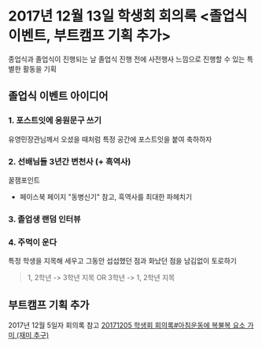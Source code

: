 # 2017년 12월 13일 학생회 회의록 <졸업식 이벤트, 부트캠프 기획 추가>

종업식과 졸업식이 진행되는 날 졸업식 진행 전에 사전행사 느낌으로 진행할 수 있는 특별한 활동을 기획


## 졸업식 이벤트 아이디어

### 1. 포스트잇에 응원문구 쓰기
유영민장관님께서 오셨을 때처럼 특정 공간에 포스트잇을 붙여 축하하자

### 2. 선배님들 3년간 변천사 (+ 흑역사)
꿀잼포인트

- 페이스북 페이지 "동병신기" 참고, 흑역사를 최대한 파헤치기

### 3. 졸업생 랜덤 인터뷰

### 4. 주먹이 운다
특정 학생을 지목해 세우고 그동안 섭섭했던 점과 화났던 점을 남김없이 토로하기

> 1, 2학년 -> 3학년 지목 OR 3학년 -> 1, 2학년 지목

## 부트캠프 기획 추가
2017년 12월 5일자 회의록 참고
[20171205 학생회 회의록#아침운동에 복불복 요소 가미 (재미 추구)](https://github.com/DSM-HS/StudentCouncil/blob/master/meeting/2017/20171205%20%ED%95%99%EC%83%9D%ED%9A%8C%20%ED%9A%8C%EC%9D%98%EB%A1%9D.md#%EC%95%84%EC%B9%A8%EC%9A%B4%EB%8F%99%EC%97%90-%EB%B3%B5%EB%B6%88%EB%B3%B5-%EC%9A%94%EC%86%8C-%EA%B0%80%EB%AF%B8-%EC%9E%AC%EB%AF%B8-%EC%B6%94%EA%B5%AC)
